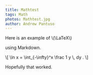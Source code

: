 ```yaml
---
title: Mathtest
tags: Math
photos: Mathtest.jpg
author: Andrew Pantuso
---
```


Here is an example of \\(\\LaTeX\\)
<!--more-->using Markdown.
\\[ \\ln x = \\int_{-\\infty}^x \\frac 1 y \\, dy . \\]

Hopefully that worked.
